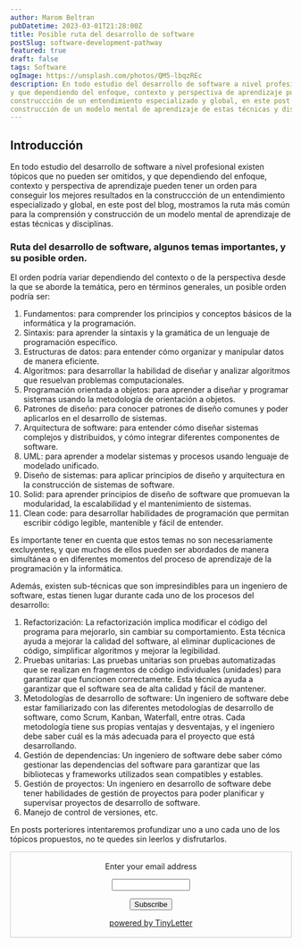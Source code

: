 ```yaml
---
author: Marom Beltran
pubDatetime: 2023-03-01T21:28:00Z
title: Posible ruta del desarrollo de software 
postSlug: software-development-pathway
featured: true
draft: false
tags: Software
ogImage: https://unsplash.com/photos/QM5-lbqzREc
description: En todo estudio del desarrollo de software a nivel profesional existen tópicos que no pueden ser omitidos,
y que dependiendo del enfoque, contexto y perspectiva de aprendizaje pueden tener un orden para conseguir los mejores resultados en la
construccción de un entendimiento especializado y global, en este post del blog, mostramos la ruta más común para la comprensión y 
construcción de un modelo mental de aprendizaje de estas técnicas y disciplinas.
---
```


## Introducción
En todo estudio del desarrollo de software a nivel profesional existen tópicos que no pueden ser omitidos,
y que dependiendo del enfoque, contexto y perspectiva de aprendizaje pueden tener un orden para conseguir los mejores resultados en la
construccción de un entendimiento especializado y global, en este post del blog, mostramos la ruta más común para la comprensión y
construcción de un modelo mental de aprendizaje de estas técnicas y disciplinas.

### Ruta del desarrollo de software, algunos temas importantes, y su posible orden.

El orden podría variar dependiendo del contexto o de la perspectiva desde la que se aborde la temática, pero en términos generales, un posible orden podría ser:

1. Fundamentos: para comprender los principios y conceptos básicos de la informática y la programación.
2. Sintaxis: para aprender la sintaxis y la gramática de un lenguaje de programación específico.
3. Estructuras de datos: para entender cómo organizar y manipular datos de manera eficiente.
4. Algoritmos: para desarrollar la habilidad de diseñar y analizar algoritmos que resuelvan problemas computacionales.
5. Programación orientada a objetos: para aprender a diseñar y programar sistemas usando la metodología de orientación a objetos.
6. Patrones de diseño: para conocer patrones de diseño comunes y poder aplicarlos en el desarrollo de sistemas.
7. Arquitectura de software: para entender cómo diseñar sistemas complejos y distribuidos, y cómo integrar diferentes componentes de software.
8. UML: para aprender a modelar sistemas y procesos usando lenguaje de modelado unificado.
9. Diseño de sistemas: para aplicar principios de diseño y arquitectura en la construcción de sistemas de software.
10. Solid: para aprender principios de diseño de software que promuevan la modularidad, la escalabilidad y el mantenimiento de sistemas.
11. Clean code: para desarrollar habilidades de programación que permitan escribir código legible, mantenible y fácil de entender.

Es importante tener en cuenta que estos temas no son necesariamente excluyentes, y que muchos de ellos pueden ser abordados de manera simultánea o en diferentes momentos del proceso de aprendizaje de la programación y la informática.

Además, existen sub-técnicas que son impresindibles para un ingeniero de software, estas tienen lugar durante cada uno de los procesos del desarrollo:
1. Refactorización: La refactorización implica modificar el código del programa para mejorarlo, sin cambiar su comportamiento. Esta técnica ayuda a mejorar la calidad del software, al eliminar duplicaciones de código, simplificar algoritmos y mejorar la legibilidad. 
2. Pruebas unitarias: Las pruebas unitarias son pruebas automatizadas que se realizan en fragmentos de código individuales (unidades) para garantizar que funcionen correctamente. Esta técnica ayuda a garantizar que el software sea de alta calidad y fácil de mantener.
3. Metodologías de desarrollo de software: Un ingeniero de software debe estar familiarizado con las diferentes metodologías de desarrollo de software, como Scrum, Kanban, Waterfall, entre otras. Cada metodología tiene sus propias ventajas y desventajas, y el ingeniero debe saber cuál es la más adecuada para el proyecto que está desarrollando.
4. Gestión de dependencias: Un ingeniero de software debe saber cómo gestionar las dependencias del software para garantizar que las bibliotecas y frameworks utilizados sean compatibles y estables.
5. Gestión de proyectos: Un ingeniero en desarrollo de software debe tener habilidades de gestión de proyectos para poder planificar y supervisar proyectos de desarrollo de software.
6. Manejo de control de versiones, etc.

En posts porteriores intentaremos profundizar uno a uno cada uno de los tópicos propuestos, no te quedes sin leerlos y disfrutarlos.

<form style="border:1px solid #ccc;padding:3px;text-align:center;" action="https://tinyletter.com/marombeltran" method="post" target="popupwindow" onsubmit="window.open('https://tinyletter.com/marombeltran', 'popupwindow', 'scrollbars=yes,width=800,height=600');return true"><p><label for="tlemail">Enter your email address</label></p><p><input type="text" style="width:140px" name="email" id="tlemail" /></p><input type="hidden" value="1" name="embed"/><input type="submit" value="Subscribe" /><p><a href="https://tinyletter.com" target="_blank">powered by TinyLetter</a></p></form>
        


